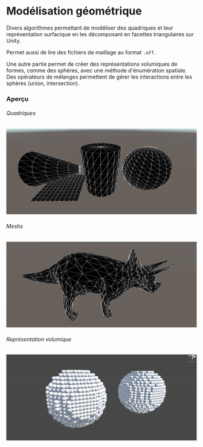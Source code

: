 # Modélisation géométrique

Divers algorithmes permettant de modéliser des quadriques et leur représentation surfacique en les décomposant en facettes triangulaires sur Unity.

Permet aussi de lire des fichiers de maillage au format `.off`.

Une autre partie permet de créer des représentations volumiques de formes, comme des sphères, avec une méthode d'énumération spatiale. Des opérateurs de mélanges permettent de gérer les interactions entre les sphères (union, intersection).

### Aperçu

###### Quadriques

![Quadriques](/Images/Formes.png)

###### Meshs

![Meshs](/Images/Maillage.png)

###### Représentation volumique

![Volumes](/Images/Volumes.png)
